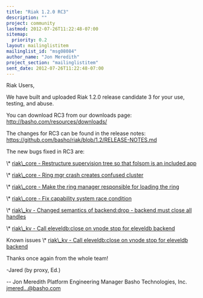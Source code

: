 ```yaml
---
title: "Riak 1.2.0 RC3"
description: ""
project: community
lastmod: 2012-07-26T11:22:48-07:00
sitemap:
  priority: 0.2
layout: mailinglistitem
mailinglist_id: "msg08084"
author_name: "Jon Meredith"
project_section: "mailinglistitem"
sent_date: 2012-07-26T11:22:48-07:00
---
```



Riak Users,

We have built and uploaded Riak 1.2.0 release candidate 3 for your use,
testing, and abuse.

You can download RC3 from our downloads page:
http://basho.com/resources/downloads/

The changes for RC3 can be found in the release notes:
https://github.com/basho/riak/blob/1.2/RELEASE-NOTES.md

The new bugs fixed in RC3 are:

\\* [riak\\_core - Restructure supervision tree so that folsom is an included
app](https://github.com/basho/riak\\_core/pull/217)

\\* [riak\\_core - Ring mgr crash creates confused cluster](
https://github.com/basho/riak\\_core/issues/166)


\\* [riak\\_core - Make the ring manager responsible for loading the ring](
https://github.com/basho/riak\\_core/pull/214)

\\* [riak\\_core - Fix capability system race condition](
https://github.com/basho/riak\\_core/pull/216)


\\* [riak\\_kv - Changed semantics of backend:drop - backend must close all
handles](https://github.com/basho/riak\\_kv/pull/373)

\\* [riak\\_kv - Call eleveldb:close on vnode stop for eleveldb backend](
https://github.com/basho/riak\\_kv/pull/372)


Known issues
\\* [riak\\_kv - Call eleveldb:close on vnode stop for eleveldb backend](
https://github.com/basho/riak\\_kv/pull/372)

Thanks once again from the whole team!

-Jared (by proxy, Ed.)

-- 
Jon Meredith
Platform Engineering Manager
Basho Technologies, Inc.
jmered...@basho.com
